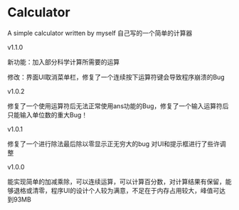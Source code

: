 # Calculator

A simple calculator written by myself
自己写的一个简单的计算器

v1.1.0

新功能：加入部分科学计算所需要的运算

修改：界面UI取消菜单栏，修复了一个连续按下运算符键会导致程序崩溃的Bug

v1.0.2

修复了一个使用运算符后无法正常使用ans功能的Bug，修复了一个输入运算符后只能输入单位数的重大Bug！

v1.0.1

修复了一个进行除法最后除以零显示正无穷大的bug
对UI和提示框进行了些许调整

v1.0.0

能实现简单的加减乘除，可以连续运算，可以计算百分数，对计算结果有保留，能够退格或清零，程序UI的设计个人较为满意，不足在于内存占用较大，峰值可达到93MB
